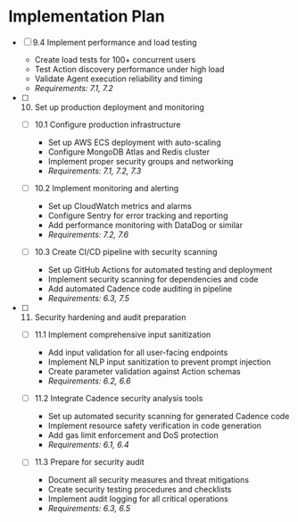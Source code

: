 # Implementation Plan

- [ ] 9.4 Implement performance and load testing
  - Create load tests for 100+ concurrent users
  - Test Action discovery performance under high load
  - Validate Agent execution reliability and timing
  - _Requirements: 7.1, 7.2_

- [ ] 10. Set up production deployment and monitoring
  - [ ] 10.1 Configure production infrastructure
    - Set up AWS ECS deployment with auto-scaling
    - Configure MongoDB Atlas and Redis cluster
    - Implement proper security groups and networking
    - _Requirements: 7.1, 7.2, 7.3_

  - [ ] 10.2 Implement monitoring and alerting
    - Set up CloudWatch metrics and alarms
    - Configure Sentry for error tracking and reporting
    - Add performance monitoring with DataDog or similar
    - _Requirements: 7.2, 7.6_

  - [ ] 10.3 Create CI/CD pipeline with security scanning
    - Set up GitHub Actions for automated testing and deployment
    - Implement security scanning for dependencies and code
    - Add automated Cadence code auditing in pipeline
    - _Requirements: 6.3, 7.5_

- [ ] 11. Security hardening and audit preparation
  - [ ] 11.1 Implement comprehensive input sanitization
    - Add input validation for all user-facing endpoints
    - Implement NLP input sanitization to prevent prompt injection
    - Create parameter validation against Action schemas
    - _Requirements: 6.2, 6.6_

  - [ ] 11.2 Integrate Cadence security analysis tools
    - Set up automated security scanning for generated Cadence code
    - Implement resource safety verification in code generation
    - Add gas limit enforcement and DoS protection
    - _Requirements: 6.1, 6.4_

  - [ ] 11.3 Prepare for security audit
    - Document all security measures and threat mitigations
    - Create security testing procedures and checklists
    - Implement audit logging for all critical operations
    - _Requirements: 6.3, 6.5_